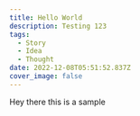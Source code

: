 ```yaml
---
title: Hello World
description: Testing 123
tags:
  - Story
  - Idea
  - Thought
date: 2022-12-08T05:51:52.837Z
cover_image: false
---
```

H﻿ey there this is a sample